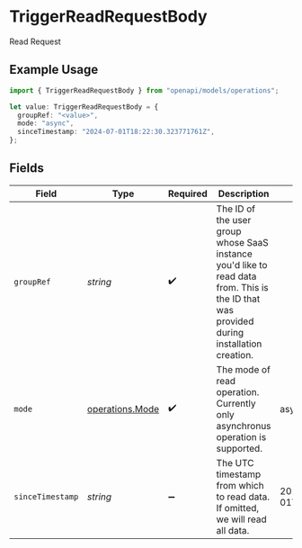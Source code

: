 # TriggerReadRequestBody

Read Request

## Example Usage

```typescript
import { TriggerReadRequestBody } from "openapi/models/operations";

let value: TriggerReadRequestBody = {
  groupRef: "<value>",
  mode: "async",
  sinceTimestamp: "2024-07-01T18:22:30.323771761Z",
};
```

## Fields

| Field                                                                                                                                     | Type                                                                                                                                      | Required                                                                                                                                  | Description                                                                                                                               | Example                                                                                                                                   |
| ----------------------------------------------------------------------------------------------------------------------------------------- | ----------------------------------------------------------------------------------------------------------------------------------------- | ----------------------------------------------------------------------------------------------------------------------------------------- | ----------------------------------------------------------------------------------------------------------------------------------------- | ----------------------------------------------------------------------------------------------------------------------------------------- |
| `groupRef`                                                                                                                                | *string*                                                                                                                                  | :heavy_check_mark:                                                                                                                        | The ID of the user group whose SaaS instance you'd like to read data from. This is the ID that was provided during installation creation. |                                                                                                                                           |
| `mode`                                                                                                                                    | [operations.Mode](../../models/operations/mode.md)                                                                                        | :heavy_check_mark:                                                                                                                        | The mode of read operation. Currently only asynchronus operation is supported.                                                            | async                                                                                                                                     |
| `sinceTimestamp`                                                                                                                          | *string*                                                                                                                                  | :heavy_minus_sign:                                                                                                                        | The UTC timestamp from which to read data. If omitted, we will read all data.                                                             | 2024-07-01T18:22:30.323771761Z                                                                                                            |